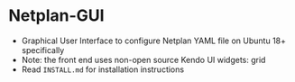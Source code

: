 # Netplan-GUI

- Graphical User Interface to configure Netplan YAML file on Ubuntu 18+ specifically
- Note: the front end uses non-open source Kendo UI widgets: grid
- Read `INSTALL.md` for installation instructions
